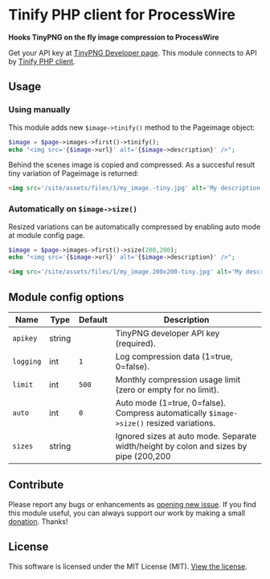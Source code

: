 # Tinify PHP client for ProcessWire

__Hooks TinyPNG on the fly image compression to ProcessWire__

Get your API key at [TinyPNG Developer page](https://tinypng.com/developers). This module connects to API by [Tinify PHP client](https://tinypng.com/developers/reference/php).

## Usage

### Using manually

This module adds new `$image->tinify()` method to the Pageimage object:

```php
$image = $page->images->first()->tinify();
echo "<img src='{$image->url}' alt='{$image->description}' />";
```

Behind the scenes image is copied and compressed. As a succesful result tiny variation of Pageimage is returned:

```html
<img src='/site/assets/files/1/my_image.-tiny.jpg' alt='My description' />
```

### Automatically on `$image->size()`

Resized variations can be automatically compressed by enabling auto mode at module config page.

```php
$image = $page->images->first()->size(200,200);
echo "<img src='{$image->url}' alt='{$image->description}' />";
```

```html
<img src='/site/assets/files/1/my_image.200x200-tiny.jpg' alt='My description' />
```

## Module config options

Name       | Type   | Default | Description
---------- | ------ | ------- | -----------
`apikey`   | string |         | TinyPNG developer API key (required).
`logging`  | int    | `1`     | Log compression data (1=true, 0=false).
`limit`    | int    | `500`   | Monthly compression usage limit (zero or empty for no limit).
`auto`     | int    | `0`     | Auto mode (1=true, 0=false). Compress automatically `$image->size()` resized variations.
`sizes`    | string |         | Ignored sizes at auto mode. Separate width/height by colon and sizes by pipe (200,200|960,0|0,320).

## Contribute

Please report any bugs or enhancements as [opening new issue](../../issues). If you find this module useful, you can always support our work by making a small [donation](https://www.paypal.com/cgi-bin/webscr?cmd=_s-xclick&hosted_button_id=WB4BHJ8HS8U8Q). Thanks!

## License

This software is licensed under the MIT License (MIT). [View the license](./LICENSE.md).
